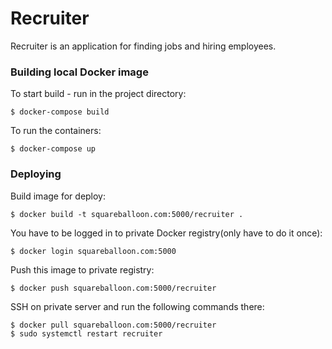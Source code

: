 # Recruiter #

Recruiter is an application for finding jobs and hiring employees.


### Building local Docker image ###

To start build - run in the project directory:
```
$ docker-compose build
```

To run the containers:
```
$ docker-compose up
```

### Deploying ###

Build image for deploy:
```
$ docker build -t squareballoon.com:5000/recruiter .
```

You have to be logged in to private Docker registry(only have to do it once):
```
$ docker login squareballoon.com:5000
```

Push this image to private registry:
```
$ docker push squareballoon.com:5000/recruiter
```

SSH on private server and run the following commands there:
```
$ docker pull squareballoon.com:5000/recruiter
$ sudo systemctl restart recruiter
```

